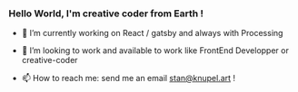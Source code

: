 ### Hello World, I'm creative coder from Earth !


- 🔭 I’m currently working on React / gatsby and always with Processing

- 👯 I’m looking to work and available to work like FrontEnd Developper or creative-coder

- 📫 How to reach me: send me an email stan@knupel.art !


